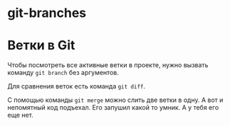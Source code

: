 # git-branches
# Ветки в Git 

Чтобы посмотреть все активные ветки в проекте, нужно вызвать команду `git branch` без аргументов. 

Для сравнения веток есть команда `git diff`.

С помощью команды `git merge` можно слить две ветки в одну. 
А вот и непомятный код подъехал. Его запушил какой то умник. А у тебя его еще нет.
